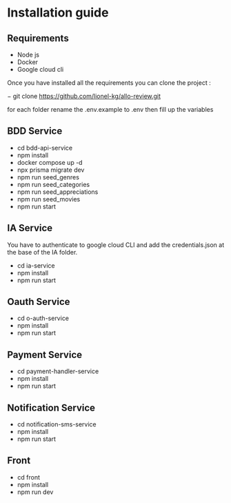 # Installation guide

## Requirements

- Node js
- Docker
- Google cloud cli

Once you have installed all the requirements you can clone the project :

− git clone https://github.com/lionel-kg/allo-review.git

for each folder rename the .env.example to .env then fill up the variables

## BDD Service

- cd bdd-api-service
- npm install
- docker compose up -d
- npx prisma migrate dev
- npm run seed_genres
- npm run seed_categories
- npm run seed_appreciations
- npm run seed_movies
- npm run start

## IA Service

You have to authenticate to google cloud CLI and add the credentials.json at the base of the IA folder.

- cd ia-service
- npm install
- npm run start

## Oauth Service

- cd o-auth-service
- npm install
- npm run start

## Payment Service

- cd payment-handler-service
- npm install
- npm run start

## Notification Service

- cd notification-sms-service
- npm install
- npm run start

## Front

- cd front
- npm install
- npm run dev

